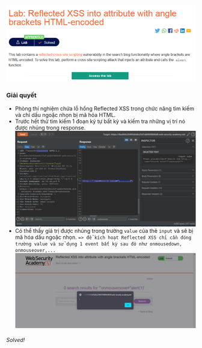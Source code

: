 ![](img/20.png)
### Giải quyết
- Phòng thí nghiệm chứa lỗ hổng Reflected XSS trong chức năng tìm kiếm và chỉ dấu ngoặc nhọn bị mã hóa HTML.
- Trước hết thử tìm kiếm 1 đoạn ký tự bất kỳ và kiếm tra những vị trí nó được nhúng trong response.
![](img/21.png)
- Có thể thấy giá trị được nhúng trong trường `value` của thẻ `input` và sẽ bị mã hóa dấu ngoặc nhọn.
`=> để kích hoạt Reflected XSS chỉ cần đóng trường value và sử dụng 1 event bất kỳ sau đó như onmousedown, onmouseover,... `
![](img/22.png)
###### Solved!
